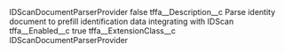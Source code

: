 <?xml version="1.0" encoding="UTF-8"?>
<CustomMetadata xmlns="http://soap.sforce.com/2006/04/metadata" xmlns:xsi="http://www.w3.org/2001/XMLSchema-instance" xmlns:xsd="http://www.w3.org/2001/XMLSchema">
    <label>IDScanDocumentParserProvider</label>
    <protected>false</protected>
    <values>
        <field>tffa__Description__c</field>
        <value xsi:type="xsd:string">Parse identity document to prefill identification data integrating with IDScan</value>
    </values>
    <values>
        <field>tffa__Enabled__c</field>
        <value xsi:type="xsd:boolean">true</value>
    </values>
    <values>
        <field>tffa__ExtensionClass__c</field>
        <value xsi:type="xsd:string">IDScanDocumentParserProvider</value>
    </values>
</CustomMetadata>
